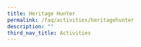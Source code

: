 ```yaml
---
title: Heritage Hunter
permalink: /faq/activities/heritagehunter
description: ""
third_nav_title: Activities
---
```

